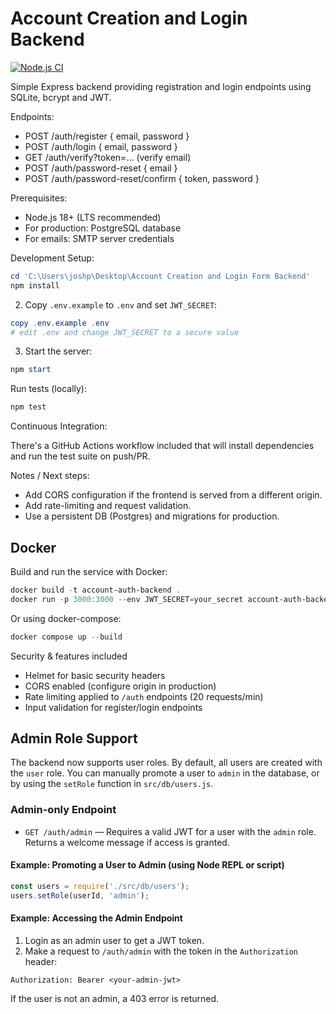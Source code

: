 # Account Creation and Login Backend

[![Node.js CI](https://github.com/Joshpalen/Account-Creation-and-Login-Form-Backend/actions/workflows/nodejs.yml/badge.svg)](https://github.com/Joshpalen/Account-Creation-and-Login-Form-Backend/actions/workflows/nodejs.yml)

Simple Express backend providing registration and login endpoints using SQLite, bcrypt and JWT.

Endpoints:
- POST /auth/register { email, password }
- POST /auth/login { email, password }
- GET /auth/verify?token=... (verify email)
- POST /auth/password-reset { email }
- POST /auth/password-reset/confirm { token, password }

Prerequisites:
- Node.js 18+ (LTS recommended)
- For production: PostgreSQL database
- For emails: SMTP server credentials

Development Setup:

```powershell
cd 'C:\Users\joshp\Desktop\Account Creation and Login Form Backend'
npm install
```

2. Copy `.env.example` to `.env` and set `JWT_SECRET`:

```powershell
copy .env.example .env
# edit .env and change JWT_SECRET to a secure value
```

3. Start the server:

```powershell
npm start
```

Run tests (locally):

```powershell
npm test
```

Continuous Integration:

There's a GitHub Actions workflow included that will install dependencies and run the test suite on push/PR.

Notes / Next steps:
- Add CORS configuration if the frontend is served from a different origin.
- Add rate-limiting and request validation.
- Use a persistent DB (Postgres) and migrations for production.

Docker
------
Build and run the service with Docker:

```powershell
docker build -t account-auth-backend .
docker run -p 3000:3000 --env JWT_SECRET=your_secret account-auth-backend
```

Or using docker-compose:

```powershell
docker compose up --build
```

Security & features included
- Helmet for basic security headers
- CORS enabled (configure origin in production)
- Rate limiting applied to `/auth` endpoints (20 requests/min)
- Input validation for register/login endpoints

## Admin Role Support

The backend now supports user roles. By default, all users are created with the `user` role. You can manually promote a user to `admin` in the database, or by using the `setRole` function in `src/db/users.js`.

### Admin-only Endpoint

- `GET /auth/admin` — Requires a valid JWT for a user with the `admin` role. Returns a welcome message if access is granted.

#### Example: Promoting a User to Admin (using Node REPL or script)

```js
const users = require('./src/db/users');
users.setRole(userId, 'admin');
```

#### Example: Accessing the Admin Endpoint

1. Login as an admin user to get a JWT token.
2. Make a request to `/auth/admin` with the token in the `Authorization` header:

```
Authorization: Bearer <your-admin-jwt>
```

If the user is not an admin, a 403 error is returned.


